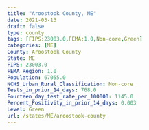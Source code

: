 ```yaml
---
title: "Aroostook County, ME"
date: 2021-03-13
draft: false
type: county
tags: [FIPS:23003.0,FEMA:1.0,Non-core,Green]
categories: [ME]
County: Aroostook County
State: ME
FIPS: 23003.0
FEMA_Region: 1.0
Population: 67055.0
NCHS_Urban_Rural_Classification: Non-core
Tests_in_prior_14_days: 768.0
Fourteen_day_test_rate_per_100000: 1145.0
Percent_Positivity_in_prior_14_days: 0.003
Level: Green
url: /states/ME/aroostook-county
---
```



